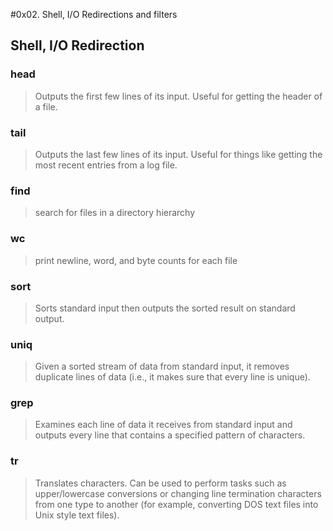 #0x02. Shell, I/O Redirections and filters
## Shell, I/O Redirection
### **head**
> Outputs the first few lines of its input. Useful for getting the header of a file.
### **tail**
> Outputs the last few lines of its input. Useful for things like getting the most recent entries from a log file.
### **find**
> search for files in a directory hierarchy
### **wc**
> print newline, word, and byte counts for each file
### **sort**
> Sorts standard input then outputs the sorted result on standard output.
### **uniq**
> Given a sorted stream of data from standard input, it removes duplicate lines of data (i.e., it makes sure that every line is unique).
### **grep**
> Examines each line of data it receives from standard input and outputs every line that contains a specified pattern of characters.
### **tr**
> Translates characters. Can be used to perform tasks such as upper/lowercase conversions or changing line termination characters from one type to another (for example, converting DOS text files into Unix style text files).
